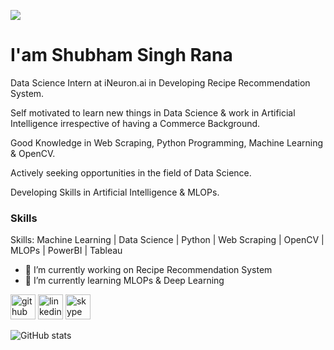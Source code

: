 ![](https://thumbs.dreamstime.com/b/data-science-analytics-analysis-robotic-arm-pressing-button-screen-200760934.jpg)
# I'am Shubham Singh Rana

Data Science Intern at iNeuron.ai in Developing Recipe Recommendation System.

Self motivated to learn new things in Data Science & work in Artificial Intelligence irrespective of having a Commerce Background.

Good Knowledge in Web Scraping, Python Programming, Machine Learning & OpenCV.

Actively seeking opportunities in the field of Data Science.

Developing Skills in Artificial Intelligence & MLOPs.

### Skills

Skills: Machine Learning | Data Science | Python | Web Scraping | OpenCV | MLOPs | PowerBI | Tableau

- 🔭 I’m currently working on Recipe Recommendation System 
- 🌱 I’m currently learning MLOPs & Deep Learning 


[<img src='https://cdn.jsdelivr.net/npm/simple-icons@3.0.1/icons/github.svg' alt='github' height='40'>](https://github.com/ssr-1998)  [<img src='https://cdn.jsdelivr.net/npm/simple-icons@3.0.1/icons/linkedin.svg' alt='linkedin' height='40'>](https://www.linkedin.com/in/linkedin.com/in/shubham-singh-rana-225744138/)  [<img src='https://cdn.jsdelivr.net/npm/simple-icons@3.0.1/icons/skype.svg' alt='skype' height='40'>](https://join.skype.com/invite/xlFLd4fGjK2l)  

![GitHub stats](https://github-readme-stats.vercel.app/api?username=ssr-1998&show_icons=true&count_private=true)  

